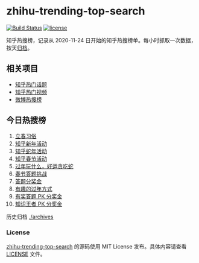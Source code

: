 # zhihu-trending-top-search

[![Build Status](https://github.com/justjavac/zhihu-trending-top-search/workflows/ci/badge.svg?branch=main)](https://github.com/justjavac/zhihu-trending-top-search/actions)
[![license](https://img.shields.io/github/license/justjavac/zhihu-trending-top-search)](https://github.com/justjavac/zhihu-trending-top-search/blob/main/LICENSE)

知乎热搜榜，记录从 2020-11-24 日开始的知乎热搜榜单。每小时抓取一次数据，按天[归档](./archives)。

## 相关项目

- [知乎热门话题](https://github.com/justjavac/zhihu-trending-hot-questions)
- [知乎热门视频](https://github.com/justjavac/zhihu-trending-hot-video)
- [微博热搜榜](https://github.com/justjavac/weibo-trending-hot-search)

## 今日热搜榜

<!-- BEGIN -->
<!-- 最后更新时间 Tue Feb 04 2025 03:10:24 GMT+0800 (China Standard Time) -->

1. [立春习俗](https://www.zhihu.com/search?q=%E7%AB%8B%E6%98%A5%E4%B9%A0%E4%BF%97)
1. [知乎新年活动](https://www.zhihu.com/search?q=%E7%9F%A5%E4%B9%8E%E6%96%B0%E5%B9%B4%E6%B4%BB%E5%8A%A8)
1. [知乎蛇年活动](https://www.zhihu.com/search?q=%E7%9F%A5%E4%B9%8E%E8%9B%87%E5%B9%B4%E6%B4%BB%E5%8A%A8)
1. [知乎春节活动](https://www.zhihu.com/search?q=%E7%9F%A5%E4%B9%8E%E6%98%A5%E8%8A%82%E6%B4%BB%E5%8A%A8)
1. [过年玩什么，好运贪吃蛇](https://www.zhihu.com/search?q=%E8%BF%87%E5%B9%B4%E7%8E%A9%E4%BB%80%E4%B9%88%EF%BC%8C%E5%A5%BD%E8%BF%90%E8%B4%AA%E5%90%83%E8%9B%87)
1. [春节答题挑战](https://www.zhihu.com/search?q=%E6%98%A5%E8%8A%82%E7%AD%94%E9%A2%98%E6%8C%91%E6%88%98)
1. [答题分奖金](https://www.zhihu.com/search?q=%E7%AD%94%E9%A2%98%E5%88%86%E5%A5%96%E9%87%91)
1. [有趣的过年方式](https://www.zhihu.com/search?q=%E6%9C%89%E8%B6%A3%E7%9A%84%E8%BF%87%E5%B9%B4%E6%96%B9%E5%BC%8F)
1. [有奖答题 PK 分奖金](https://www.zhihu.com/search?q=%E6%9C%89%E5%A5%96%E7%AD%94%E9%A2%98%20PK%20%E5%88%86%E5%A5%96%E9%87%91)
1. [知识王者 PK 分奖金](https://www.zhihu.com/search?q=%E7%9F%A5%E8%AF%86%E7%8E%8B%E8%80%85%20PK%20%E5%88%86%E5%A5%96%E9%87%91)

<!-- END -->

历史归档 [./archives](./archives)

### License

[zhihu-trending-top-search](https://github.com/justjavac/zhihu-trending-top-search) 的源码使用 MIT License
发布。具体内容请查看 [LICENSE](./LICENSE) 文件。
